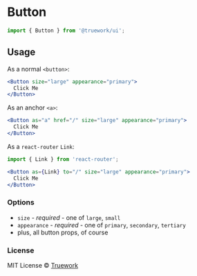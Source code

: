 # Button

```js
import { Button } from '@truework/ui';
```

## Usage

As a normal `<button>`:

```jsx
<Button size="large" appearance="primary">
  Click Me
</Button>
```

As an anchor `<a>`:

```jsx
<Button as="a" href="/" size="large" appearance="primary">
  Click Me
</Button>
```

As a `react-router` `Link`:

```jsx
import { Link } from 'react-router';

<Button as={Link} to="/" size="large" appearance="primary">
  Click Me
</Button>
```

### Options

- `size` - *required* - one of `large`, `small`
- `appearance` - *required* - one of `primary`, `secondary`, `tertiary`
- plus, all button props, of course

### License

MIT License © [Truework](https://truework.com)
